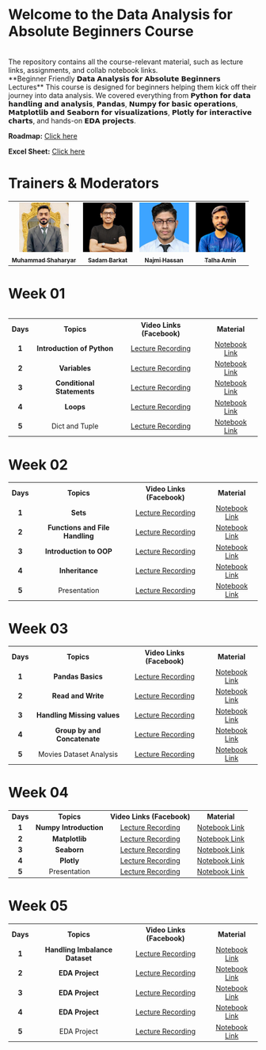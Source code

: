 # Welcome to the Data Analysis for Absolute Beginners Course
<br>
The repository contains all the course-relevant material, such as lecture links, assignments, and collab notebook links.
<br>
**Beginner Friendly 𝗗𝗮𝘁𝗮 𝗔𝗻𝗮𝗹𝘆𝘀𝗶𝘀 𝗳𝗼𝗿 𝗔𝗯𝘀𝗼𝗹𝘂𝘁𝗲 𝗕𝗲𝗴𝗶𝗻𝗻𝗲𝗿𝘀 Lectures** This course is designed for beginners helping them kick off their journey into data analysis. We covered everything from 𝗣𝘆𝘁𝗵𝗼𝗻 𝗳𝗼𝗿 𝗱𝗮𝘁𝗮 𝗵𝗮𝗻𝗱𝗹𝗶𝗻𝗴 𝗮𝗻𝗱 𝗮𝗻𝗮𝗹𝘆𝘀𝗶𝘀, 𝗣𝗮𝗻𝗱𝗮𝘀, 𝗡𝘂𝗺𝗽𝘆 𝗳𝗼𝗿 𝗯𝗮𝘀𝗶𝗰 𝗼𝗽𝗲𝗿𝗮𝘁𝗶𝗼𝗻𝘀, 𝗠𝗮𝘁𝗽𝗹𝗼𝘁𝗹𝗶𝗯 𝗮𝗻𝗱 𝗦𝗲𝗮𝗯𝗼𝗿𝗻 𝗳𝗼𝗿 𝘃𝗶𝘀𝘂𝗮𝗹𝗶𝘇𝗮𝘁𝗶𝗼𝗻𝘀, 𝗣𝗹𝗼𝘁𝗹𝘆 𝗳𝗼𝗿 𝗶𝗻𝘁𝗲𝗿𝗮𝗰𝘁𝗶𝘃𝗲 𝗰𝗵𝗮𝗿𝘁𝘀, and hands-on 𝗘𝗗𝗔 𝗽𝗿𝗼𝗷𝗲𝗰𝘁𝘀.

**Roadmap:** [Click here](https://docs.google.com/document/d/1AYA8eSXAshFtx36hrmc_TrHcY20yxs5xO2jSujGthlU/edit?tab=t.0#heading=h.5eftcnuu47l8)

**Excel Sheet:** [Click here](https://docs.google.com/spreadsheets/d/1bVuiyLtGp3zBnEoYheoynSaU4MhmCcgS1Tz2JseVnbA/edit?usp=sharing)

# Trainers & Moderators

<table >
    <tbody>
        <tr>
            <td align="center">
                <a href="https://www.linkedin.com/in/muhammad-shaharyar-sarwar/">
                    <img src= "https://github.com/M-Shaharyar/Data-Analysis-for-Absolute-Beginner-/blob/main/Images/M.Shaharyar.jpeg" width="100px;" alt="Muhammad Shaharyar"/>
                    <br />
                    <sub><b>Muhammad Shaharyar</b></sub>
                </a> 
            </td>
            <td align="center">
                <a href="https://www.linkedin.com/in/sadam-barkat/">
                    <img src="https://github.com/M-Shaharyar/Data-Analysis-for-Absolute-Beginner-/blob/main/Images/Sadam%20Barkat.jpeg" width="100px;" alt="Sadam Barkat"/>
                    <br />
                    <sub><b>Sadam Barkat</b></sub>
                </a> 
            </td>
           <td align="center">
                <a href="https://www.linkedin.com/in/najmihassan/">
                    <img src="https://github.com/M-Shaharyar/Data-Analysis-for-Absolute-Beginner-/blob/main/Images/Najmi%20Hassan.jpeg" width="100px;" alt="Najmi Hassan"/>
                    <br />
                    <sub><b>Najmi Hassan</b></sub>
                </a> 
            </td>
           <td align="center">
                <a href="https://www.linkedin.com/in/talha-amin-a21b16292/">
                    <img src="https://github.com/M-Shaharyar/Data-Analysis-for-Absolute-Beginner-/blob/main/Images/Talha%20Amin.jpeg" width="100px;" alt="Talha Amin"/>
                    <br />
                    <sub><b>Talha Amin</b></sub>
                </a> 
            </td>
</tbody>
<table>

# Week 01

<table>
    <tbody>
     <tr>
      <th>Days</th>
      <th>Topics</th>
      <th>Video Links (Facebook)</th>
      <th>Material</th>
     </tr> 
     <tr>
       <td align="center"><b>1</b></td>
       <td align="center"><b>Introduction of Python</b></td>
       <td align="center"><a href="https://fb.watch/x3ijogBdeQ/">Lecture Recording</a></td>
       <td align="center"><a href="https://github.com/Sadam-Barkat/Data_Analysis_For_Absolute_Beginners/blob/main/1_Week_Python_Basics_And_Control_Structure/variables_string_number.ipynb">Notebook Link</a></td>
     </tr>
     <tr>
       <td align="center"><b>2</b></td>
       <td align="center"><b>Variables</b></td>
       <td align="center"><a href="https://fb.watch/x3ijogBdeQ/">Lecture Recording</a></td>
       <td align="center"><a href="https://github.com/Sadam-Barkat/Data_Analysis_For_Absolute_Beginners/blob/main/1_Week_Python_Basics_And_Control_Structure/variables_string_number.ipynb">Notebook Link</a></td>
     </tr>  
     <tr>
       <td align="center"><b>3</b></td>
       <td align="center"><b>Conditional Statements</b></td>
       <td align="center"><a href="https://fb.watch/wpigrzQO4o/">Lecture Recording</a></td>
       <td align="center"><a href="https://github.com/Sadam-Barkat/Data_Analysis_For_Absolute_Beginners/blob/main/1_Week_Python_Basics_And_Control_Structure/Conditional%20Statements.ipynb">Notebook Link</a></td>
     </tr>
     <tr>
       <td align="center"><b>4</b></td>
       <td align="center"><b>Loops</b></td>
       <td align="center"><a href="https://fb.watch/wqC0Kt1s17/">Lecture Recording</a></td>
       <td align="center"><a href="https://github.com/Sadam-Barkat/Data_Analysis_For_Absolute_Beginners/blob/main/1_Week_Python_Basics_And_Control_Structure/3-Loops.ipynb">Notebook Link</a></td>
     </tr>
     <tr>
       <td align="center"><b>5</b></td>
       <td align="center">Dict and Tuple<b></b></td>
       <td align="center"><a href="https://fb.watch/wrWJkzhfDF/">Lecture Recording</a></td>
       <td align="center"><a href="https://github.com/Sadam-Barkat/Data_Analysis_For_Absolute_Beginners/blob/main/1_Week_Python_Basics_And_Control_Structure/4-dict_tuple.ipynb">Notebook Link</a></td>
     </tr>
    </tbody>
</table>

# Week 02

<table>
    <tbody>
     <tr>
      <th>Days</th>
      <th>Topics</th>
      <th>Video Links (Facebook)</th>
      <th>Material</th>
     </tr> 
     <tr>
       <td align="center"><b>1</b></td>
       <td align="center"><b>Sets</b></td>
       <td align="center"><a href="https://fb.watch/wvRdcyFZgy/">Lecture Recording</a></td>
       <td align="center"><a href="https://github.com/Sadam-Barkat/Data_Analysis_For_Absolute_Beginners/blob/main/1_Week_Python_Basics_And_Control_Structure/5-Sets%20and%20Functions.ipynb">Notebook Link</a></td>
     </tr>
     <tr>
       <td align="center"><b>2</b></td>
       <td align="center"><b>Functions and File Handling</b></td>
       <td align="center"><a href="https://fb.watch/x3iowWtKrF/">Lecture Recording</a></td>
       <td align="center"><a href="https://github.com/Sadam-Barkat/Data_Analysis_For_Absolute_Beginners/blob/main/2_Week_Functions_File_Handling_OOP_Concepts/1-functions_and_file_heandling.ipynb">Notebook Link</a></td>
     </tr>  
     <tr>
       <td align="center"><b>3</b></td>
       <td align="center"><b>Introduction to OOP</b></td>
       <td align="center"><a href="https://fb.watch/wyTGiTPZUN/">Lecture Recording</a></td>
       <td align="center"><a href="https://github.com/Sadam-Barkat/Data_Analysis_For_Absolute_Beginners/blob/main/2_Week_Functions_File_Handling_OOP_Concepts/2-Introduction_to_OOP.ipynb">Notebook Link</a></td>
     </tr>
     <tr>
       <td align="center"><b>4</b></td>
       <td align="center"><b>Inheritance</b></td>
       <td align="center"><a href="https://fb.watch/wzS08o5V1r/">Lecture Recording</a></td>
       <td align="center"><a href="https://github.com/Sadam-Barkat/Data_Analysis_For_Absolute_Beginners/blob/main/2_Week_Functions_File_Handling_OOP_Concepts/3-inheritance.ipynb">Notebook Link</a></td>
     </tr>
     <tr>
       <td align="center"><b>5</b></td>
       <td align="center">Presentation<b></b></td>
       <td align="center"><a href="https://fb.watch/wB8Yv0v8YV/">Lecture Recording</a></td>
       <td align="center"><a href="https://github.com/Sadam-Barkat/Data_Analysis_For_Absolute_Beginners/blob/main/1_Week_Python_Basics_And_Control_Structure/4-dict_tuple.ipynb">Notebook Link</a></td>
     </tr>
    </tbody>
</table>


# Week 03

<table>
    <tbody>
     <tr>
      <th>Days</th>
      <th>Topics</th>
      <th>Video Links (Facebook)</th>
      <th>Material</th>
     </tr> 
     <tr>
       <td align="center"><b>1</b></td>
       <td align="center"><b>Pandas Basics</b></td>
       <td align="center"><a href="https://fb.watch/wFkCPs71xa/">Lecture Recording</a></td>
       <td align="center"><a href="https://github.com/Sadam-Barkat/Data_Analysis_For_Absolute_Beginners/blob/main/3_Week_Pandas_Data_Handling_Analysis/1-Pandas_Basics.ipynb">Notebook Link</a></td>
     </tr>
     <tr>
       <td align="center"><b>2</b></td>
       <td align="center"><b>Read and Write</b></td>
       <td align="center"><a href="https://fb.watch/wGre1plaiV/">Lecture Recording</a></td>
       <td align="center"><a href="https://github.com/Sadam-Barkat/Data_Analysis_For_Absolute_Beginners/blob/main/3_Week_Pandas_Data_Handling_Analysis/2-Read_and_Write_to_Excel.ipynb">Notebook Link</a></td>
     </tr>  
     <tr>
       <td align="center"><b>3</b></td>
       <td align="center"><b>Handling Missing values</b></td>
       <td align="center"><a href="https://fb.watch/wHOCPsRyCS/">Lecture Recording</a></td>
       <td align="center"><a href="https://github.com/Sadam-Barkat/Data_Analysis_For_Absolute_Beginners/blob/main/3_Week_Pandas_Data_Handling_Analysis/3-%20Handling%20_Missing%20Data_(fillna,%20dropna,%20interpolate).ipynb">Notebook Link</a></td>
     </tr>
     <tr>
       <td align="center"><b>4</b></td>
       <td align="center"><b>Group by and Concatenate</b></td>
       <td align="center"><a href="https://fb.watch/wJ8zC3Q0wU/">Lecture Recording</a></td>
       <td align="center"><a href="https://github.com/Sadam-Barkat/Data_Analysis_For_Absolute_Beginners/blob/main/3_Week_Pandas_Data_Handling_Analysis/4-Groupby_Concate.ipynb">Notebook Link</a></td>
     </tr>
     <tr>
       <td align="center"><b>5</b></td>
       <td align="center">Movies Dataset Analysis<b></b></td>
       <td align="center"><a href="https://fb.watch/wKoISELUwj/">Lecture Recording</a></td>
       <td align="center"><a href="https://github.com/Sadam-Barkat/Data_Analysis_For_Absolute_Beginners/blob/main/3_Week_Pandas_Data_Handling_Analysis/5-movies_analyssi.ipynb">Notebook Link</a></td>
     </tr>
    </tbody>
</table>


# Week 04

<table>
    <tbody>
     <tr>
      <th>Days</th>
      <th>Topics</th>
      <th>Video Links (Facebook)</th>
      <th>Material</th>
     </tr> 
     <tr>
       <td align="center"><b>1</b></td>
       <td align="center"><b>Numpy Introduction</b></td>
       <td align="center"><a href="https://fb.watch/wOx0pOzW_n/">Lecture Recording</a></td>
       <td align="center"><a href="https://github.com/Sadam-Barkat/Data_Analysis_For_Absolute_Beginners/blob/main/4_Week_Numpy_Operations_Visuali_zation_Basics/1-Numpy_Intro_And_Basic_Operations.ipynb">Notebook Link</a></td>
     </tr>
     <tr>
       <td align="center"><b>2</b></td>
       <td align="center"><b>Matplotlib</b></td>
       <td align="center"><a href="https://web.facebook.com/share/v/1EsVWbadP8/">Lecture Recording</a></td>
       <td align="center"><a href="https://github.com/Sadam-Barkat/Data_Analysis_For_Absolute_Beginners/blob/main/4_Week_Numpy_Operations_Visuali_zation_Basics/2-Matplotlib_Seaborn.ipynb">Notebook Link</a></td>
     </tr>  
     <tr>
       <td align="center"><b>3</b></td>
       <td align="center"><b>Seaborn</b></td>
       <td align="center"><a href="https://fb.watch/wR8am-dl6H/">Lecture Recording</a></td>
       <td align="center"><a href="https://github.com/Sadam-Barkat/Data_Analysis_For_Absolute_Beginners/blob/main/4_Week_Numpy_Operations_Visuali_zation_Basics/3-Seaborn.ipynb">Notebook Link</a></td>
     </tr>
     <tr>
       <td align="center"><b>4</b></td>
       <td align="center"><b>Plotly</b></td>
       <td align="center"><a href="https://fb.watch/wSiJbfxCAF/">Lecture Recording</a></td>
       <td align="center"><a href="https://github.com/Sadam-Barkat/Data_Analysis_For_Absolute_Beginners/blob/main/4_Week_Numpy_Operations_Visuali_zation_Basics/4-Plotly.ipynb">Notebook Link</a></td>
     </tr>
     <tr>
       <td align="center"><b>5</b></td>
       <td align="center">Presentation<b></b></td>
       <td align="center"><a href="https://fb.watch/wXzy3XUSTX/">Lecture Recording</a></td>
       <td align="center"><a href="https://fb.watch/wXzy3XUSTX/">Notebook Link</a></td>
     </tr>
    </tbody>
</table>


# Week 05

<table>
    <tbody>
     <tr>
      <th>Days</th>
      <th>Topics</th>
      <th>Video Links (Facebook)</th>
      <th>Material</th>
     </tr> 
     <tr>
       <td align="center"><b>1</b></td>
       <td align="center"><b>Handling Imbalance Dataset</b></td>
       <td align="center"><a href="https://fb.watch/wXzuCmmlf8/">Lecture Recording</a></td>
       <td align="center"><a href="https://github.com/Sadam-Barkat/Data_Analysis_For_Absolute_Beginners/blob/main/5_Week_Exploratory_Data_Analysis_(EDA)_Final_Project/1-Handling_Imbalance_Dataset.ipynb">Notebook Link</a></td>
     </tr>
     <tr>
       <td align="center"><b>2</b></td>
       <td align="center"><b>EDA Project</b></td>
       <td align="center"><a href="https://fb.watch/w_2lO2jpmN/">Lecture Recording</a></td>
       <td align="center"><a href="https://github.com/Sadam-Barkat/Data_Analysis_For_Absolute_Beginners/blob/main/5_Week_Exploratory_Data_Analysis_(EDA)_Final_Project/4-EDA_Project.ipynb">Notebook Link</a></td>
     </tr>  
     <tr>
       <td align="center"><b>3</b></td>
       <td align="center"><b>EDA Project</b></td>
       <td align="center"><a href="https://fb.watch/w_EWLD2WZk/">Lecture Recording</a></td>
       <td align="center"><a href="https://github.com/Sadam-Barkat/Data_Analysis_For_Absolute_Beginners/blob/main/5_Week_Exploratory_Data_Analysis_(EDA)_Final_Project/4-EDA_Project.ipynb">Notebook Link</a></td>
     </tr>
     <tr>
       <td align="center"><b>4</b></td>
       <td align="center"><b>EDA Project</b></td>
       <td align="center"><a href="https://fb.watch/w-yUvwcZv0/">Lecture Recording</a></td>
       <td align="center"><a href="https://github.com/Sadam-Barkat/Data_Analysis_For_Absolute_Beginners/blob/main/5_Week_Exploratory_Data_Analysis_(EDA)_Final_Project/4-EDA_Project.ipynb">Notebook Link</a></td>
     </tr>
     <tr>
       <td align="center"><b>5</b></td>
       <td align="center">EDA Project<b></b></td>
       <td align="center"><a href="https://fb.watch/x0R9_I8SfW/">Lecture Recording</a></td>
       <td align="center"><a href="https://github.com/Sadam-Barkat/Data_Analysis_For_Absolute_Beginners/blob/main/5_Week_Exploratory_Data_Analysis_(EDA)_Final_Project/4-EDA_Project.ipynb">Notebook Link</a></td>
     </tr>
    </tbody>
</table>




